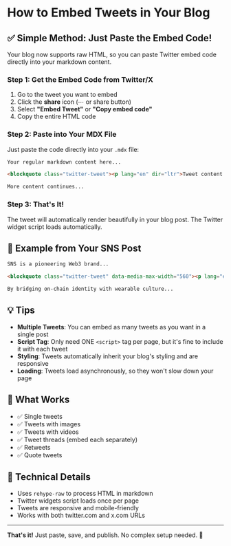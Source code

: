# How to Embed Tweets in Your Blog

## ✅ Simple Method: Just Paste the Embed Code!

Your blog now supports raw HTML, so you can paste Twitter embed code directly into your markdown content.

### Step 1: Get the Embed Code from Twitter/X

1. Go to the tweet you want to embed
2. Click the **share** icon (⋯ or share button)
3. Select **"Embed Tweet"** or **"Copy embed code"**
4. Copy the entire HTML code

### Step 2: Paste into Your MDX File

Just paste the code directly into your `.mdx` file:

```markdown
Your regular markdown content here...

<blockquote class="twitter-tweet"><p lang="en" dir="ltr">Tweet content here...</p>&mdash; Username (@handle) <a href="https://twitter.com/handle/status/123456789">Date</a></blockquote> <script async src="https://platform.twitter.com/widgets.js" charset="utf-8"></script>

More content continues...
```

### Step 3: That's It!

The tweet will automatically render beautifully in your blog post. The Twitter widget script loads automatically.

## 📝 Example from Your SNS Post

```markdown
SNS is a pioneering Web3 brand...

<blockquote class="twitter-tweet" data-media-max-width="560"><p lang="en" dir="ltr">You've seen .sol on wallets.<br>Now you're about to see it on bodies...</p>&mdash; sns.sol (@sns) <a href="https://twitter.com/sns/status/1951296984754667828">August 1, 2025</a></blockquote> <script async src="https://platform.twitter.com/widgets.js" charset="utf-8"></script>

By bridging on-chain identity with wearable culture...
```

## 💡 Tips

- **Multiple Tweets**: You can embed as many tweets as you want in a single post
- **Script Tag**: Only need ONE `<script>` tag per page, but it's fine to include it with each tweet
- **Styling**: Tweets automatically inherit your blog's styling and are responsive
- **Loading**: Tweets load asynchronously, so they won't slow down your page

## 🎨 What Works

- ✅ Single tweets
- ✅ Tweets with images
- ✅ Tweets with videos
- ✅ Tweet threads (embed each separately)
- ✅ Retweets
- ✅ Quote tweets

## 🔧 Technical Details

- Uses `rehype-raw` to process HTML in markdown
- Twitter widgets script loads once per page
- Tweets are responsive and mobile-friendly
- Works with both twitter.com and x.com URLs

---

**That's it!** Just paste, save, and publish. No complex setup needed. 🚀

